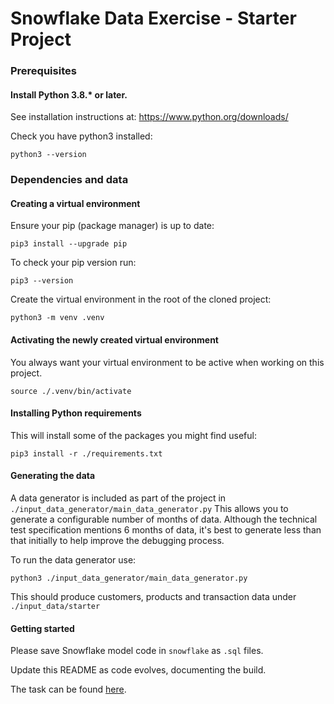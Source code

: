 # Snowflake Data Exercise - Starter Project

### Prerequisites

#### Install Python 3.8.* or later.

See installation instructions at: https://www.python.org/downloads/

Check you have python3 installed:

    python3 --version

### Dependencies and data

#### Creating a virtual environment

Ensure your pip (package manager) is up to date:

    pip3 install --upgrade pip

To check your pip version run:

    pip3 --version


Create the virtual environment in the root of the cloned project:

    python3 -m venv .venv

#### Activating the newly created virtual environment

You always want your virtual environment to be active when working on this project.

    source ./.venv/bin/activate

#### Installing Python requirements

This will install some of the packages you might find useful:

    pip3 install -r ./requirements.txt

#### Generating the data

A data generator is included as part of the project in `./input_data_generator/main_data_generator.py`
This allows you to generate a configurable number of months of data.
Although the technical test specification mentions 6 months of data, it's best to generate
less than that initially to help improve the debugging process.

To run the data generator use:

    python3 ./input_data_generator/main_data_generator.py

This should produce customers, products and transaction data under `./input_data/starter`

#### Getting started

Please save Snowflake model code in `snowflake` as `.sql` files.

Update this README as code evolves, documenting the build.

The task can be found [here](./TASK.md).
